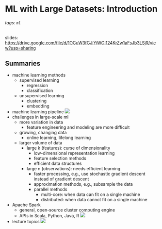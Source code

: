 # ML with Large Datasets: Introduction

###### tags: `ml`

slides: https://drive.google.com/file/d/1OCuW3fGJiYiWGI124KrZw1aFsJb3LSjR/view?usp=sharing

## Summaries

- machine learning methods
    - supervised learning
        - regression
        - classification
    - unsupervised learning
        - clustering
        - embedding
- machine learning pipeline
    ![](https://i.imgur.com/VFzBlzm.png)
- challenges in large-scale ml
    - more variation in data
        - feature engineering and modeling are more difficult
    - growing, changing data
        - online learning, lifelong learning
    - larger volume of data
        - large k (features): curse of dimensionality
            - low-dimensional representation learning
            - feature selection methods
            - efficient data structures
        - large n (observations): needs efficient learning
            - faster processing, e.g., use stochastic gradient descent instead of gradient descent
            - approximation methods, e.g., subsample the data
            - parallel methods
                - multi-core: when data can fit on a single machine
                - distributed: when data cannot fit on a single machine
- Apache Spark
    - general, open-source cluster computing engine
    - APIs in Scala, Python, Java, R
    ![](https://i.imgur.com/3oAOGJ0.png)
- lecture topics
    ![](https://i.imgur.com/lhUzRj7.png)
